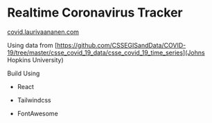 # Realtime Coronavirus Tracker

[covid.laurivaananen.com](covid.laurivaananen.com)

Using data from [https://github.com/CSSEGISandData/COVID-19/tree/master/csse_covid_19_data/csse_covid_19_time_series](Johns Hopkins University)

Build Using

- React

- Tailwindcss

- FontAwesome
